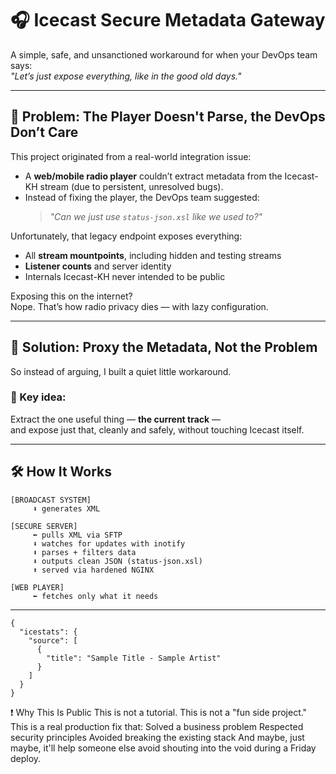 # 🎧 Icecast Secure Metadata Gateway

A simple, safe, and unsanctioned workaround for when your DevOps team says:  
_"Let’s just expose everything, like in the good old days."_

---

## 🧠 Problem: The Player Doesn't Parse, the DevOps Don’t Care

This project originated from a real-world integration issue:

- A **web/mobile radio player** couldn’t extract metadata from the Icecast-KH stream (due to persistent, unresolved bugs).
- Instead of fixing the player, the DevOps team suggested:
  > _"Can we just use `status-json.xsl` like we used to?"_

Unfortunately, that legacy endpoint exposes everything:
- All **stream mountpoints**, including hidden and testing streams
- **Listener counts** and server identity
- Internals Icecast-KH never intended to be public

Exposing this on the internet?  
Nope. That’s how radio privacy dies — with lazy configuration.

---

## 🔧 Solution: Proxy the Metadata, Not the Problem

So instead of arguing, I built a quiet little workaround.

### 🧭 Key idea:
Extract the one useful thing — **the current track** —  
and expose just that, cleanly and safely, without touching Icecast itself.

---

## 🛠️ How It Works

```text
[BROADCAST SYSTEM] 
     ⬇ generates XML

[SECURE SERVER]
     ⬅ pulls XML via SFTP
     ⬇ watches for updates with inotify
     ⬇ parses + filters data
     ⬇ outputs clean JSON (status-json.xsl)
     ⬆ served via hardened NGINX

[WEB PLAYER]
     ⬅ fetches only what it needs
```
---

``` Sample JSON Output
{
  "icestats": {
    "source": [
      {
        "title": "Sample Title - Sample Artist"
      }
    ]
  }
}
```

❗ Why This Is Public
This is not a tutorial.
This is not a "fun side project."
This is a real production fix that:
Solved a business problem
Respected security principles
Avoided breaking the existing stack
And maybe, just maybe, it'll help someone else avoid shouting into the void during a Friday deploy.

